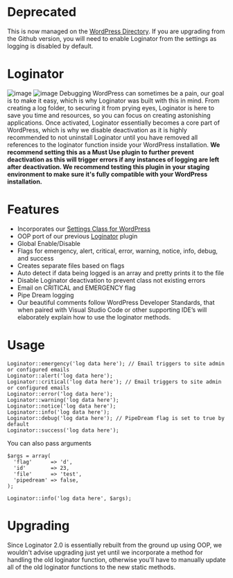 # Deprecated
This is now managed on the [WordPress Directory](https://wordpress.org/plugins/loginator/). If you are upgrading from the Github version, you will need to enable Loginator from the settings as logging is disabled by default.

# Loginator
![image](https://www.polyplugins.com/plugins/loginator/2.0/1.jpg)
![image](https://www.polyplugins.com/plugins/loginator/2.0/2.jpg)
Debugging WordPress can sometimes be a pain, our goal is to make it easy, which is why Loginator was built with this in mind. From creating a log folder, to securing it from prying eyes, Loginator is here to save you time and resources, so you can focus on creating astonishing applications. Once activated, Loginator essentially becomes a core part of WordPress, which is why we disable deactivation as it is highly recommended to not uninstall Loginator until you have removed all references to the loginator function inside your WordPress installation. **We recommend setting this as a Must Use plugin to further prevent deactivation as this will trigger errors if any instances of logging are left after deactivation. We recommend testing this plugin in your staging environment to make sure it's fully compatible with your WordPress installation.**

# Features
- Incorporates our [Settings Class for WordPress](https://github.com/PolyPlugins/Settings-Class-for-Wordpress "Settings Class for WordPress")
- OOP port of our previous [Loginator](https://wordpress.org/plugins/loginator/) plugin
- Global Enable/Disable
- Flags for emergency, alert, critical, error, warning, notice, info, debug, and success
- Creates separate files based on flags
- Auto detect if data being logged is an array and pretty prints it to the file
- Disable Loginator deactivation to prevent class not existing errors
- Email on CRITICAL and EMERGENCY flag
- Pipe Dream logging
- Our beautiful comments follow WordPress Developer Standards, that when paired with Visual Studio Code or other supporting IDE’s will elaborately explain how to use the loginator methods.

# Usage
```
Loginator::emergency('log data here'); // Email triggers to site admin or configured emails
Loginator::alert('log data here');
Loginator::critical('log data here'); // Email triggers to site admin or configured emails
Loginator::error('log data here');
Loginator::warning('log data here');
Loginator::notice('log data here');
Loginator::info('log data here');
Loginator::debug('log data here'); // PipeDream flag is set to true by default
Loginator::success('log data here');
```

You can also pass arguments

```
$args = array(
  'flag'      => 'd',
  'id'        => 23,
  'file'      => 'test',
  'pipedream' => false,
);

Loginator::info('log data here', $args);
```

# Upgrading
Since Loginator 2.0 is essentially rebuilt from the ground up using OOP, we wouldn't advise upgrading just yet until we incorporate a method for handling the old loginator function, otherwise you'll have to manually update all of the old loginator functions to the new static methods.
